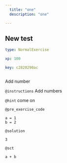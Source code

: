 ```yaml
---
  title: "one"
  description: "one"

---
```

## New test

```yaml
type: NormalExercise

xp: 100

key: c2820290ac



```

Add number

`@instructions`
Add numbers

`@hint`
come on

`@pre_exercise_code`
```{undefined}
a = 1
b = 2
```

`@solution`
```{undefined}
3
```
`@sct`
```{undefined}
a + b
```



